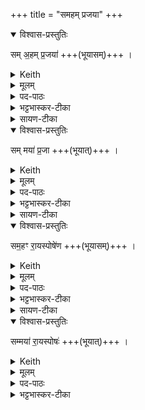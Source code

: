+++
title = "समहम् प्रजया"
+++

<details open><summary>विश्वास-प्रस्तुतिः</summary>

सम् अ॒हम् प्र॒जया॑  +++(भूयासम्)+++  ।
</details>

<details><summary>Keith</summary>

May I be united with offspring,
</details>


<details><summary>मूलम्</summary>

सम॒हम्प्र॒जया॑  +++(भूयासम्)+++  ।
</details>

<details><summary>पद-पाठः</summary>

समिति॑ । अ॒हम् । प्र॒जयेति॑ प्र-जया॑ । 
</details>

<details><summary>भट्टभास्कर-टीका</summary>

ससाधनां क्रियामुपसर्ग आह । सा 'सं ज्योतिषाभूवम्' इति मन्त्रान्तरेऽनन्तरप्रकृतत्वात्भवतिक्रियेति विज्ञायते, गमनक्रिया वा । अहं प्रजया सम्भूयासम्, सङ्गंसीय वा ।

___________

ससाधनां क्रियामुपसर्ग आह । अहं प्रजया अपत्यादिना सङ्गच्छेय । 
</details>


<details><summary>सायण-टीका</summary>

समहमिति। कल्पः - ‘अथोदङ्पर्यावर्तते समहं प्रजया सं मया प्रजा समहꣳ रायस्पोषेण सं मया रायस्पोष इति’ इति’ इति।  
अहं प्रजया संगतो भूयासम्। 
</details>

<details open><summary>विश्वास-प्रस्तुतिः</summary>

सम् मया॑ प्र॒जा  +++(भूयात्)+++ ।
</details>

<details><summary>Keith</summary>

offspring with me.
</details>


<details><summary>मूलम्</summary>

सम्मया॑ प्र॒जा  +++(भूयात्)+++ ।
</details>

<details><summary>पद-पाठः</summary>

समिति॑ । मया॑ । प्र॒जेति॑ प्र-जा ।
</details>

<details><summary>भट्टभास्कर-टीका</summary>

प्रजा च मया सह सम्भूयात्, सङ्गंसीष्ट वा ।
__________
प्रजा मया सञ्जच्छताम् । 
</details>


<details><summary>सायण-टीका</summary>

प्रजाऽपि मया संगता भूयात्। 
</details>

<details open><summary>विश्वास-प्रस्तुतिः</summary>

सम॒हꣳ रा॒यस्पोषे॑ण  +++(भूयासम्)+++  ।
</details>

<details><summary>Keith</summary>

May I be united with increase of wealth,
</details>

<details><summary>मूलम्</summary>

सम॒हꣳ रा॒यस्पोषे॑ण  +++(भूयासम्)+++  ।
</details>
<details><summary>पद-पाठः</summary>

समिति॑ । अ॒हम् । रा॒यः । पोषे॑ण । 
</details>

<details><summary>भट्टभास्कर-टीका</summary>

रायो धनस्य क्षेत्रपश्वादेः पोषेण पुष्ट्याहं सम्भूयासं, सङ्गंसीय वा ।
_______________
तथा रायो धनस्य पोषेणाहं सञ्गच्छेय । 
</details>

<details><summary>सायण-टीका</summary>

रायस्पोषेऽप्येवं योज्यम्।  
</details>

<details open><summary>विश्वास-प्रस्तुतिः</summary>

सम्मया॑ रा॒यस्पोषः॑   +++(भूयात्)+++  ।
</details>

<details><summary>Keith</summary>

increase of wealth with me.
</details>


<details><summary>मूलम्</summary>

सम्मया॑ रा॒यस्पोषः॑   +++(भूयात्)+++  ।
</details>
<details><summary>पद-पाठः</summary>

समिति॑ । मया॑ । रा॒यः । पोषः॑ ।
</details>

<details><summary>भट्टभास्कर-टीका</summary>

रायस्पोषश्च मया सह सम्भूयात् सङ्गंसीष्ट वा ॥
_____________
रायश्च पोषश्च मया सङ्गच्छताम् । रायो विभक्त्युदात्तत्वं सत्वं चोक्तम् ॥
</details>

